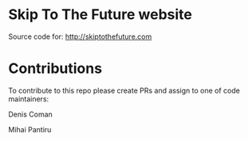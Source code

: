 # Skip To The Future website

Source code for: http://skiptothefuture.com

# Contributions
To contribute to this repo please create PRs and assign to one of code maintainers:

Denis Coman

Mihai Pantiru 
